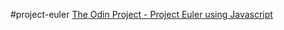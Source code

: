 #project-euler 
<a href="http://www.theodinproject.com/web-development-101/javascript-basics">The Odin Project - Project Euler 
using Javascript</a><br>
